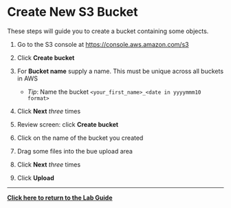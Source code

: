 # Create New S3 Bucket

These steps will guide you to create a bucket containing some objects.

1. Go to the S3 console at <https://console.aws.amazon.com/s3>
1. Click **Create bucket**
1. For **Bucket name** supply a name. This must be unique across all buckets in AWS

    * _Tip_: Name the bucket `<your_first_name>_<date in yyyymmm10 format>`

1. Click **Next** _three_ times
1. Review screen: click **Create bucket**
1. Click on the name of the bucket you created
1. Drag some files into the bue upload area
1. Click **Next** _three_ times
1. Click **Upload**

---
**[Click here to return to the Lab Guide](../Lab_Guide.md)**
